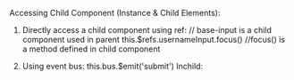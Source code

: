Accessing Child Component (Instance & Child Elements):
1. Directly access a child component using ref:
	<base-input ref="usernameInput"></base-input> // base-input is a child component used in parent
	this.$refs.usernameInput.focus() //focus() is a method defined in child component
	
2. Using event bus:
	<ChildForm :item="item" :bus="bus" ref="form" />
	this.bus.$emit('submit')
	Inchild:

